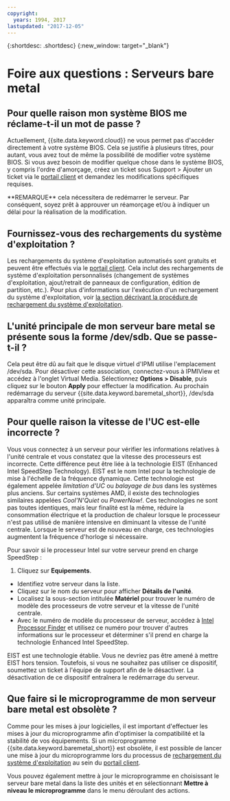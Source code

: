 ```yaml
---
copyright:
  years: 1994, 2017
lastupdated: "2017-12-05"
---
```


{:shortdesc: .shortdesc}
{:new_window: target="_blank"}

# Foire aux questions : Serveurs bare metal

## Pour quelle raison mon système BIOS me réclame-t-il un mot de passe ?

Actuellement, {{site.data.keyword.cloud}} ne vous permet pas d'accéder directement à votre système BIOS. Cela se justifie à plusieurs titres, pour autant, vous avez tout de même la possibilité de modifier votre système BIOS. Si vous avez besoin de modifier quelque chose dans le système BIOS, y compris l'ordre d'amorçage, créez un ticket sous Support > Ajouter un ticket via le [portail client](control.softlayer.com) et demandez les modifications spécifiques requises. 

\*\*REMARQUE\*\* cela nécessitera de redémarrer le serveur. Par conséquent, soyez prêt à approuver un réamorçage et/ou à indiquer un délai pour la réalisation de la modification. 

## Fournissez-vous des rechargements du système d'exploitation ?

Les rechargements du système d'exploitation automatisés sont gratuits et peuvent être effectués via le [portail client](control.softlayer.com). Cela inclut des rechargements de système d'exploitation personnalisés (changement de systèmes d'exploitation, ajout/retrait de panneaux de configuration, édition de partition, etc.). Pour plus d'informations sur l'exécution d'un rechargement du système d'exploitation, voir [la section décrivant la procédure de rechargement du système d'exploitation](../vsi/vsi_perform_os_reload.html).


## L'unité principale de mon serveur bare metal se présente sous la forme /dev/sdb. Que se passe-t-il ?

Cela peut être dû au fait que le disque virtuel d'IPMI utilise l'emplacement /dev/sda. Pour désactiver cette association, connectez-vous à IPMIView et accédez à l'onglet Virtual Media. Sélectionnez **Options > Disable**, puis cliquez sur le bouton **Apply** pour effectuer la modification. Au prochain redémarrage du serveur {{site.data.keyword.baremetal_short}}, /dev/sda apparaîtra comme unité principale.


## Pour quelle raison la vitesse de l'UC est-elle incorrecte ?

Vous vous connectez à un serveur pour vérifier les informations relatives à l'unité centrale et vous constatez que la vitesse des processeurs est incorrecte. Cette différence peut être liée à la technologie EIST (Enhanced Intel SpeedStep Technology). EIST est le nom Intel pour la technologie de mise à l'échelle de la fréquence dynamique. Cette technologie est également appelée *limitation d'UC* ou *balayage de bus* dans les systèmes plus anciens. Sur certains systèmes AMD, il existe des technologies similaires appelées *Cool'N'Quiet* ou *PowerNow!*. Ces technologies ne sont pas toutes identiques, mais leur finalité est la même, réduire la consommation électrique et la production de chaleur lorsque le processeur n'est pas utilisé de manière intensive en diminuant la vitesse de l'unité centrale. Lorsque le serveur est de nouveau en charge, ces technologies augmentent la fréquence d'horloge si nécessaire. 

Pour savoir si le processeur Intel sur votre serveur prend en charge SpeedStep : 
1. Cliquez sur **Equipements**.
* Identifiez votre serveur dans la liste.
* Cliquez sur le nom du serveur pour afficher **Détails de l'unité**.
* Localisez la sous-section intitulée **Matériel** pour trouver le numéro de modèle des processeurs de votre serveur et la vitesse de l'unité centrale. 
* Avec le numéro de modèle du processeur de serveur, accédez à [Intel Processor Finder](http://processorfinder.intel.com/) et utilisez ce numéro pour trouver d'autres informations sur le processeur et déterminer s'il prend en charge la technologie Enhanced Intel SpeedStep. 

EIST est une technologie établie. Vous ne devriez pas être amené à mettre EIST hors tension. Toutefois, si vous ne souhaitez pas utiliser ce dispositif, soumettez un ticket à l'équipe de support afin de le désactiver. La désactivation de ce dispositif entraînera le redémarrage du serveur. 


## Que faire si le microprogramme de mon serveur bare metal est obsolète ?

Comme pour les mises à jour logicielles, il est important d'effectuer les mises à jour du microprogramme afin d'optimiser la compatibilité et la stabilité de vos équipements. Si un microprogramme {{site.data.keyword.baremetal_short}} est obsolète, il est possible de lancer une mise à jour du microprogramme lors du processus de [rechargement du système d'exploitation](../infrastructure/software/vsi_reload_os.html) au sein du [portail client](https://control.softlayer.com).

Vous pouvez également mettre à jour le microprogramme en choisissant le serveur bare metal dans la liste des unités et en sélectionnant **Mettre à niveau le microprogramme** dans le menu déroulant des actions. 
